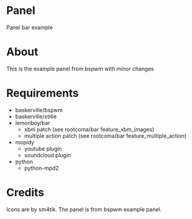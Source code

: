 Panel
=====

Panel bar example

# About
This is the example panel from bspwm with minor changes

# Requirements
- baskerville/bspwm
- baskerville/xtitle
- lemonboy/bar
  - xbm patch (see rootcoma/bar feature_xbm_images)
  - multiple action patch (see rootcoma/bar feature_multiple_action)
- mopidy
  - youtube plugin
  - soundcloud plugin
- python
  - python-mpd2

# Credits
Icons are by sm4tik. The panel is from bspwm example panel.
